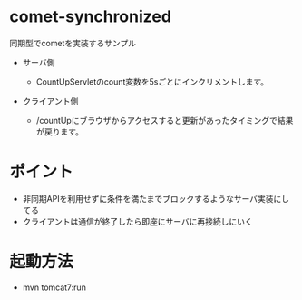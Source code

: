 # comet-synchronized

同期型でcometを実装するサンプル

* サーバ側
    - CountUpServletのcount変数を5sごとにインクリメントします。

* クライアント側
    - /countUpにブラウザからアクセスすると更新があったタイミングで結果が戻ります。

# ポイント
* 非同期APIを利用せずに条件を満たまでブロックするようなサーバ実装にしてる
* クライアントは通信が終了したら即座にサーバに再接続しにいく

# 起動方法

* mvn tomcat7:run
